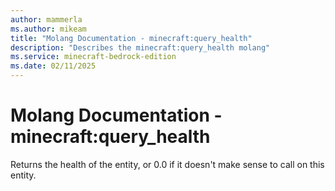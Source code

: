 ```yaml
---
author: mammerla
ms.author: mikeam
title: "Molang Documentation - minecraft:query_health"
description: "Describes the minecraft:query_health molang"
ms.service: minecraft-bedrock-edition
ms.date: 02/11/2025 
---
```


# Molang Documentation - minecraft:query_health

Returns the health of the entity, or 0.0 if it doesn't make sense to call on this entity.
